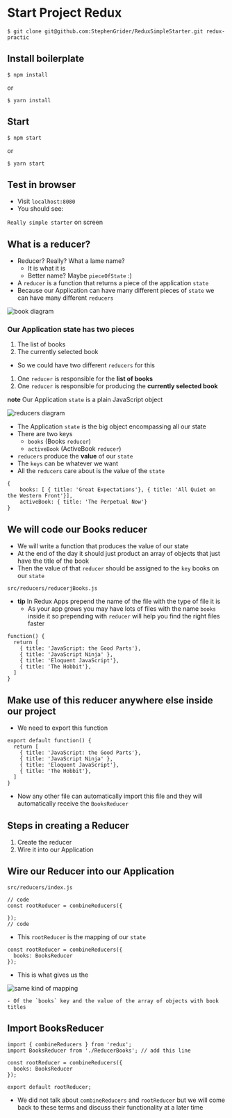 # Start Project Redux
`$ git clone git@github.com:StephenGrider/ReduxSimpleStarter.git redux-practic`

## Install boilerplate
`$ npm install`

or

`$ yarn install`

## Start
`$ npm start`

or

`$ yarn start`

## Test in browser
* Visit `localhost:8080`
* You should see:

`Really simple starter` on screen

## What is a reducer?
* Reducer? Really? What a lame name?
    - It is what it is
    - Better name? Maybe `pieceOfState` :)
* A `reducer` is a function that returns a piece of the application `state`
* Because our Application can have many different pieces of `state` we can have many different `reducers`

![book diagram](https://i.imgur.com/opG59Lo.png)

### Our Application state has two pieces
1. The list of books
2. The currently selected book

* So we could have two different `reducers` for this
1. One `reducer` is responsible for the **list of books**
2. One `reducer` is responsible for producing the **currently selected book**

**note** Our Application `state` is a plain JavaScript object

![reducers diagram](https://i.imgur.com/qyRzDc7.png)

* The Application `state` is the big object encompassing all our state
* There are two keys
    - `books` (Books `reducer`)
    - `activeBook` (ActiveBook `reducer`)
* `reducers` produce the **value** of our `state`
* The `keys` can be whatever we want
* All the `reducers` care about is the value of the `state`

```
{
    books: [ { title: 'Great Expectations'}, { title: 'All Quiet on the Western Front'}],
    activeBook: { title: 'The Perpetual Now'}
}
```

## We will code our Books reducer
* We will write a function that produces the value of our state
* At the end of the day it should just product an array of objects that just have the title of the book
* Then the value of that `reducer` should be assigned to the `key` books on our `state` 

`src/reducers/reducerjBooks.js`

* **tip** In Redux Apps prepend the name of the file with the type of file it is
  - As your app grows you may have lots of files with the name `books` inside it so prepending with `reducer` will help you find the right files faster

```
function() {
  return [
    { title: 'JavaScript: the Good Parts'},
    { title: 'JavaScript Ninja' },
    { title: 'Eloquent JavaScript'},
    { title: 'The Hobbit'},
  ]
}
```
    
## Make use of this reducer anywhere else inside our project
* We need to export this function

```
export default function() {
  return [
    { title: 'JavaScript: the Good Parts'},
    { title: 'JavaScript Ninja' },
    { title: 'Eloquent JavaScript'},
    { title: 'The Hobbit'},
  ]
}
```

* Now any other file can automatically import this file and they will automatically receive the `BooksReducer`

## Steps in creating a Reducer
1. Create the reducer
2. Wire it into our Application

## Wire our Reducer into our Application

`src/reducers/index.js`

```
// code
const rootReducer = combineReducers({
  
});
// code
```

* This `rootReducer` is the mapping of our `state`

```
const rootReducer = combineReducers({
  books: BooksReducer
});
```

* This is what gives us the 

![same kind of mapping](https://i.imgur.com/NrHjP6x.png) 

    - Of the `books` key and the value of the array of objects with book titles

## Import BooksReducer
```
import { combineReducers } from 'redux';
import BooksReducer from './ReducerBooks'; // add this line

const rootReducer = combineReducers({
  books: BooksReducer
});

export default rootReducer;
```

* We did not talk about `combineReducers` and `rootReducer` but we will come back to these terms and discuss their functionality at a later time




